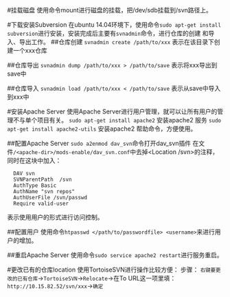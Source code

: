 #挂载磁盘
使用命令mount进行磁盘的挂载，把/dev/sdb挂载到/svn路径上。

#下载安装Subversion
在ubuntu 14.04环境下，使用命令``sudo apt-get install subversion``进行安装，安装完成后主要有``svnadmin``命令，进行仓库的创建 和导入、导出工作。
##仓库创建
``svnadmin create /path/to/xxx``
表示在该目录下创建一个xxx仓库

##仓库导出
``svnadmin dump /path/to/xxx > /path/to/save``
表示将xxx导出到save中

##仓库导入
``svnadmin load /path/to/xxx < /path/to/save``
表示从save中导入到xxx中

#安装Apache Server
使用Apache Server进行用户管理，就可以让所有用户的管理不与单个项目有关。
``sudo apt-get install apache2`` 安装apache2 服务
``sudo apt-get install apache2-utils`` 安装apache2 帮助命令，方便使用。


##配置Apache Server
``sudo a2enmod dav_svn``命令打开dav_svn插件
在文件``/<apache-dir>/mods-enable/dav_svn.conf``中去掉<Location /svn>的注释，同时在这块中加入：
```
  DAV svn
  SVNParentPath  /svn
  AuthType Basic
  AuthName "svn repos"
  AuthUserFile /svn/passwd
  Require valid-user
```
表示使用用户的形式进行访问控制。

##配置用户
使用命令``htpasswd </path/to/passwordfile> <username>``来进行用户的增加。

##重启Apache Server
使用命令``sudo service apache2 restart``进行服务重启。

#更改已有的仓库location
使用TortoiseSVN进行操作比较方便：
步骤：
``右键要更改的已有仓库``->``TortoiseSVN``->``Relocate``->在To URL这一项里填：``http://10.15.82.52/svn/xxx``->``确定``


